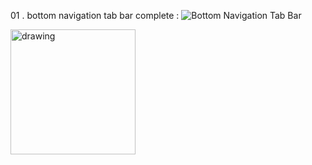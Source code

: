 01 . bottom navigation tab bar complete : 
![Bottom Navigation Tab Bar](https://eastus1-mediap.svc.ms/transform/thumbnail?provider=spo&farmid=191615&inputFormat=jpg&cs=MDAwMDAwMDAtMDAwMC0wMDAwLTAwMDAtMDAwMDQ4MTcxMGE0fFNQTw&docid=https%3A%2F%2Fmy.microsoftpersonalcontent.com%2F_api%2Fv2.0%2Fdrives%2Fb!SYN-p09crk2rTEGWoJjeQhi4Ed080JdFlgFW9MzRo--y3dhkz0qLQovPavl2-S5N%2Fitems%2F0174OGQOIFDS6DPI62M5CZMZN2M3DIEIDU%3Ftempauth%3Dv1e.eyJzaXRlaWQiOiJhNzdlODM0OS01YzRmLTRkYWUtYWI0Yy00MTk2YTA5OGRlNDIiLCJhcHBpZCI6IjAwMDAwMDAwLTAwMDAtMDAwMC0wMDAwLTAwMDA0ODE3MTBhNCIsImF1ZCI6IjAwMDAwMDAzLTAwMDAtMGZmMS1jZTAwLTAwMDAwMDAwMDAwMC9teS5taWNyb3NvZnRwZXJzb25hbGNvbnRlbnQuY29tQDkxODgwNDBkLTZjNjctNGM1Yi1iMTEyLTM2YTMwNGI2NmRhZCIsImV4cCI6IjE3MjI0OTIwMDAifQ.sQJ6iy_B7bKEyg6eQnq1DN2Gol3VKr3A-QkYLFk1E_HgjiDTzm6xWMCDl87oWpBf6W3eorcVgRn19FEQoy_CYFuCARXXDgggfotTgtD3eNl_p4vIHTI9ob2F0wRbJ6S9ERv1jvh6Mn99XgPNFdLsxnmvvp09EeJlDciJhw83ymVZAANEQqPeVnPwWjBOQDG-BfdO-iTSDIE6pTJhEmlyqdbRbCTWa71BX59uz8ssXg9Tzzjl5vZSLEuDDLx_7Rm-TXqGaSUw-kgbq2ZocMCIpy_T31cZzv0Mh8x_xcr8dOwZTbUTD1H6TQMIbsHgfyvCzPB7wx_0NSTs-2nInOwvK-HQsbGLeze5mjlboydBnoWuBfHRJTMbpu9NaYUL-zzf.tX29J_Txgjak9HZ_yU4zVCrKd-VdxUrWaxSz1KTNKZI%26version%3DPublished&cb=63858068261&encodeFailures=1&width=400&height=868)

<img 
    src="https://eastus1-mediap.svc.ms/transform/thumbnail?provider=spo&farmid=191615&inputFormat=jpg&cs=MDAwMDAwMDAtMDAwMC0wMDAwLTAwMDAtMDAwMDQ4MTcxMGE0fFNQTw&docid=https%3A%2F%2Fmy.microsoftpersonalcontent.com%2F_api%2Fv2.0%2Fdrives%2Fb!SYN-p09crk2rTEGWoJjeQhi4Ed080JdFlgFW9MzRo--y3dhkz0qLQovPavl2-S5N%2Fitems%2F0174OGQOIFDS6DPI62M5CZMZN2M3DIEIDU%3Ftempauth%3Dv1e.eyJzaXRlaWQiOiJhNzdlODM0OS01YzRmLTRkYWUtYWI0Yy00MTk2YTA5OGRlNDIiLCJhcHBpZCI6IjAwMDAwMDAwLTAwMDAtMDAwMC0wMDAwLTAwMDA0ODE3MTBhNCIsImF1ZCI6IjAwMDAwMDAzLTAwMDAtMGZmMS1jZTAwLTAwMDAwMDAwMDAwMC9teS5taWNyb3NvZnRwZXJzb25hbGNvbnRlbnQuY29tQDkxODgwNDBkLTZjNjctNGM1Yi1iMTEyLTM2YTMwNGI2NmRhZCIsImV4cCI6IjE3MjI0OTIwMDAifQ.sQJ6iy_B7bKEyg6eQnq1DN2Gol3VKr3A-QkYLFk1E_HgjiDTzm6xWMCDl87oWpBf6W3eorcVgRn19FEQoy_CYFuCARXXDgggfotTgtD3eNl_p4vIHTI9ob2F0wRbJ6S9ERv1jvh6Mn99XgPNFdLsxnmvvp09EeJlDciJhw83ymVZAANEQqPeVnPwWjBOQDG-BfdO-iTSDIE6pTJhEmlyqdbRbCTWa71BX59uz8ssXg9Tzzjl5vZSLEuDDLx_7Rm-TXqGaSUw-kgbq2ZocMCIpy_T31cZzv0Mh8x_xcr8dOwZTbUTD1H6TQMIbsHgfyvCzPB7wx_0NSTs-2nInOwvK-HQsbGLeze5mjlboydBnoWuBfHRJTMbpu9NaYUL-zzf.tX29J_Txgjak9HZ_yU4zVCrKd-VdxUrWaxSz1KTNKZI%26version%3DPublished&cb=63858068261&encodeFailures=1&width=400&height=868" 
    alt="drawing" 
    width="200"/>